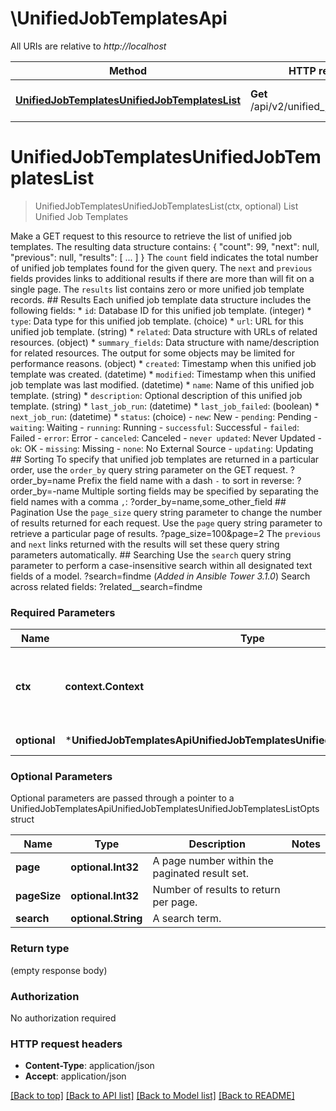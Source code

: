 # \UnifiedJobTemplatesApi

All URIs are relative to *http://localhost*

Method | HTTP request | Description
------------- | ------------- | -------------
[**UnifiedJobTemplatesUnifiedJobTemplatesList**](UnifiedJobTemplatesApi.md#UnifiedJobTemplatesUnifiedJobTemplatesList) | **Get** /api/v2/unified_job_templates/ |  List Unified Job Templates


# **UnifiedJobTemplatesUnifiedJobTemplatesList**
> UnifiedJobTemplatesUnifiedJobTemplatesList(ctx, optional)
 List Unified Job Templates

 Make a GET request to this resource to retrieve the list of unified job templates.  The resulting data structure contains:      {         \"count\": 99,         \"next\": null,         \"previous\": null,         \"results\": [             ...         ]     }  The `count` field indicates the total number of unified job templates found for the given query.  The `next` and `previous` fields provides links to additional results if there are more than will fit on a single page.  The `results` list contains zero or more unified job template records.    ## Results  Each unified job template data structure includes the following fields:  * `id`: Database ID for this unified job template. (integer) * `type`: Data type for this unified job template. (choice) * `url`: URL for this unified job template. (string) * `related`: Data structure with URLs of related resources. (object) * `summary_fields`: Data structure with name/description for related resources.  The output for some objects may be limited for performance reasons. (object) * `created`: Timestamp when this unified job template was created. (datetime) * `modified`: Timestamp when this unified job template was last modified. (datetime) * `name`: Name of this unified job template. (string) * `description`: Optional description of this unified job template. (string) * `last_job_run`:  (datetime) * `last_job_failed`:  (boolean) * `next_job_run`:  (datetime) * `status`:  (choice)     - `new`: New     - `pending`: Pending     - `waiting`: Waiting     - `running`: Running     - `successful`: Successful     - `failed`: Failed     - `error`: Error     - `canceled`: Canceled     - `never updated`: Never Updated     - `ok`: OK     - `missing`: Missing     - `none`: No External Source     - `updating`: Updating    ## Sorting  To specify that unified job templates are returned in a particular order, use the `order_by` query string parameter on the GET request.      ?order_by=name  Prefix the field name with a dash `-` to sort in reverse:      ?order_by=-name  Multiple sorting fields may be specified by separating the field names with a comma `,`:      ?order_by=name,some_other_field  ## Pagination  Use the `page_size` query string parameter to change the number of results returned for each request.  Use the `page` query string parameter to retrieve a particular page of results.      ?page_size=100&page=2  The `previous` and `next` links returned with the results will set these query string parameters automatically.  ## Searching  Use the `search` query string parameter to perform a case-insensitive search within all designated text fields of a model.      ?search=findme  (_Added in Ansible Tower 3.1.0_) Search across related fields:      ?related__search=findme

### Required Parameters

Name | Type | Description  | Notes
------------- | ------------- | ------------- | -------------
 **ctx** | **context.Context** | context for authentication, logging, cancellation, deadlines, tracing, etc.
 **optional** | ***UnifiedJobTemplatesApiUnifiedJobTemplatesUnifiedJobTemplatesListOpts** | optional parameters | nil if no parameters

### Optional Parameters
Optional parameters are passed through a pointer to a UnifiedJobTemplatesApiUnifiedJobTemplatesUnifiedJobTemplatesListOpts struct

Name | Type | Description  | Notes
------------- | ------------- | ------------- | -------------
 **page** | **optional.Int32**| A page number within the paginated result set. | 
 **pageSize** | **optional.Int32**| Number of results to return per page. | 
 **search** | **optional.String**| A search term. | 

### Return type

 (empty response body)

### Authorization

No authorization required

### HTTP request headers

 - **Content-Type**: application/json
 - **Accept**: application/json

[[Back to top]](#) [[Back to API list]](../README.md#documentation-for-api-endpoints) [[Back to Model list]](../README.md#documentation-for-models) [[Back to README]](../README.md)

